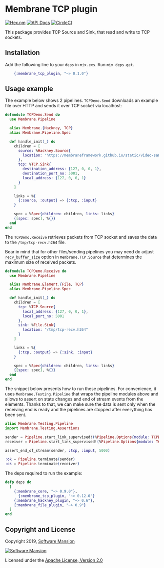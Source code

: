 # Membrane TCP plugin

[![Hex.pm](https://img.shields.io/hexpm/v/membrane_tcp_plugin.svg)](https://hex.pm/packages/membrane_tcp_plugin)
[![API Docs](https://img.shields.io/badge/api-docs-yellow.svg?style=flat)](https://hexdocs.pm/membrane_tcp_plugin/)
[![CircleCI](https://circleci.com/gh/membraneframework/membrane_tcp_plugin.svg?style=svg)](https://circleci.com/gh/membraneframework/membrane_tcp_plugin)

This package provides TCP Source and Sink, that read and write to TCP sockets.

## Installation

Add the following line to your `deps` in `mix.exs`. Run `mix deps.get`.

```elixir
	{:membrane_tcp_plugin, "~> 0.1.0"}
```

## Usage example

The example below shows 2 pipelines. `TCPDemo.Send` downloads an example file over HTTP and
sends it over TCP socket via localhost:

```elixir
defmodule TCPDemo.Send do
  use Membrane.Pipeline

  alias Membrane.{Hackney, TCP}
  alias Membrane.Pipeline.Spec

  def handle_init(_) do
    children = [
      source: %Hackney.Source{
        location: "https://membraneframework.github.io/static/video-samples/test-video.h264"
      },
      tcp: %TCP.Sink{
        destination_address: {127, 0, 0, 1},
        destination_port_no: 5001,
        local_address: {127, 0, 0, 1}
      }
    ]

    links = %{
      {:source, :output} => {:tcp, :input}
    }

    spec = %Spec{children: children, links: links}
    {[spec: spec], %{}}
  end
end
```

The `TCPDemo.Receive` retrieves packets from TCP socket and
saves the data to the `/tmp/tcp-recv.h264` file.

Bear in mind that for other files/sending pipelines you may need do adjust
[`recv_buffer_size`](https://hexdocs.pm/membrane_tcp_plugin/Membrane.TCP.Source.html#module-element-options)
option in `Membrane.TCP.Source` that determines the maximum size of received packets.

```elixir
defmodule TCPDemo.Receive do
  use Membrane.Pipeline

  alias Membrane.Element.{File, TCP}
  alias Membrane.Pipeline.Spec

  def handle_init(_) do
    children = [
      tcp: %TCP.Source{
        local_address: {127, 0, 0, 1},
        local_port_no: 5001
      },
      sink: %File.Sink{
        location: "/tmp/tcp-recv.h264"
      }
    ]

    links = %{
      {:tcp, :output} => {:sink, :input}
    }

    spec = %Spec{children: children, links: links}
    {[spec: spec], %{}}
  end
end
```

The snippet below presents how to run these pipelines. For convenience, it uses `Membrane.Testing.Pipeline`
that wraps the pipeline modules above and allows to assert on state changes and end of stream events from the elements.
Thanks to that, we can make sure the data is sent only when the receiving end is ready and the pipelines are stopped
after everything has been sent.

```elixir
alias Membrane.Testing.Pipeline
import Membrane.Testing.Assertions

sender = Pipeline.start_link_supervised!(%Pipeline.Options{module: TCPDemo.Send})
receiver = Pipeline.start_link_supervised!(%Pipeline.Options{module: TCPDemo.Receive})

assert_end_of_stream(sender, :tcp, :input, 5000)

:ok = Pipeline.terminate(sender)
:ok = Pipeline.terminate(receiver)
```

The deps required to run the example:

```elixir
defp deps do
  [
    {:membrane_core, "~> 0.9.0"},
	  {:membrane_tcp_plugin, "~> 0.12.0"}
    {:membrane_hackney_plugin, "~> 0.6"},
    {:membrane_file_plugin, "~> 0.9"}
  ]
end
```

## Copyright and License

Copyright 2019, [Software Mansion](https://swmansion.com/?utm_source=git&utm_medium=readme&utm_campaign=membrane)

[![Software Mansion](https://logo.swmansion.com/logo?color=white&variant=desktop&width=200&tag=membrane-github)](https://swmansion.com/?utm_source=git&utm_medium=readme&utm_campaign=membrane)

Licensed under the [Apache License, Version 2.0](LICENSE)
